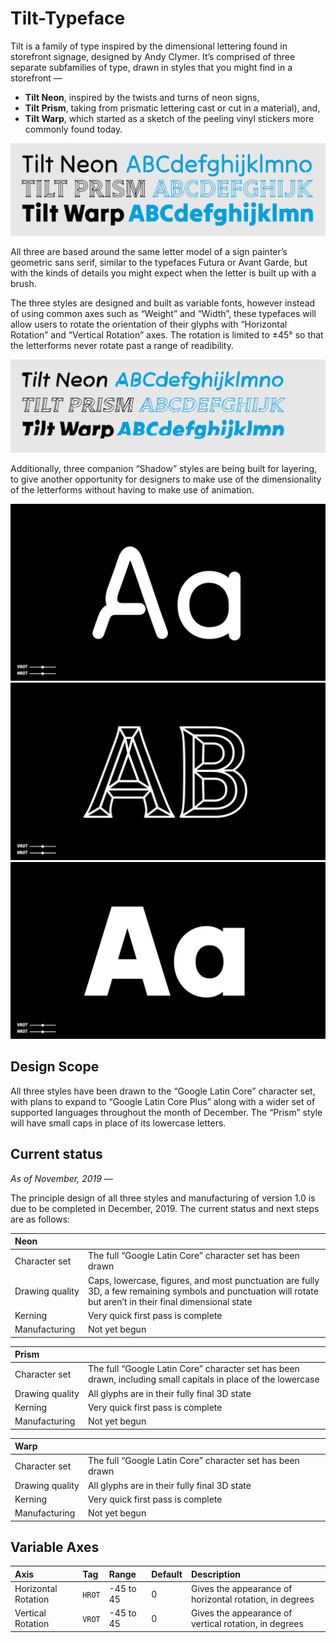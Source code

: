 # Tilt-Typeface

Tilt is a family of type inspired by the dimensional lettering found in storefront signage, designed by Andy Clymer. It’s comprised of three separate subfamilies of type, drawn in styles that you might find in a storefront — 

- **Tilt Neon**, inspired by the twists and turns of neon signs,
- **Tilt Prism**, taking from prismatic lettering cast or cut in a material), and,
- **Tilt Warp**, which started as a sketch of the peeling vinyl stickers more commonly found today.

![Tilt family overview](/images/Tilt-Family.png?raw=true "Tilt family overview")

All three are based around the same letter model of a sign painter’s geometric sans serif, similar to the typefaces Futura or Avant Garde, but with the kinds of details you might expect when the letter is built up with a brush. 

The three styles are designed and built as variable fonts, however instead of using common axes such as “Weight” and “Width”, these typefaces will allow users to rotate the orientation of their glyphs with “Horizontal Rotation” and “Vertical Rotation” axes. The rotation is limited to ±45° so that the letterforms never rotate past a range of readibility.

![Tilt family overview rotated](/images/Tilt-Family-Rotated.png?raw=true "Tilt family overview, rotated")

Additionally, three companion “Shadow” styles are being built for layering, to give another opportunity for designers to make use of the dimensionality of the letterforms without having to make use of animation.

![Tilt Neon](/images/Neon-Aa-Big.gif?raw=true "Tilt Neon")
![Tilt Prism](/images/Prism-Aa-Big.gif?raw=true "Tilt Prism")
![Tilt Warp](/images/Warp-Aa-Big.gif?raw=true "Tilt Warp")

## Design Scope

All three styles have been drawn to the “Google Latin Core” character set, with plans to expand to “Google Latin Core Plus” along with a wider set of supported languages throughout the month of December. The “Prism” style will have small caps in place of its lowercase letters.

## Current status

*As of November, 2019 —*

The principle design of all three styles and manufacturing of version 1.0 is due to be completed in December, 2019. The current status and next steps are as follows:

| Neon | |
| :--- | :--- |
| Character set | The full “Google Latin Core” character set has been drawn |
| Drawing quality | Caps, lowercase, figures, and most punctuation are fully 3D, a few remaining symbols and punctuation will rotate but aren’t in their final dimensional state |
| Kerning | Very quick first pass is complete |
| Manufacturing | Not yet begun |

| Prism | |
| :--- | :--- |
| Character set | The full “Google Latin Core” character set has been drawn, including small capitals in place of the lowercase |
| Drawing quality | All glyphs are in their fully final 3D state |
| Kerning | Very quick first pass is complete |
| Manufacturing | Not yet begun |

| Warp | |
| :--- | :--- |
| Character set | The full “Google Latin Core” character set has been drawn |
| Drawing quality | All glyphs are in their fully final 3D state |
| Kerning | Very quick first pass is complete |
| Manufacturing | Not yet begun |


## Variable Axes

| Axis | Tag | Range | Default | Description |
| :--- | :--- | :--- | :--- | :--- |
| Horizontal Rotation | `HROT` | -45 to 45 | 0 | Gives the appearance of horizontal rotation, in degrees |
| Vertical Rotation | `VROT` | -45 to 45 | 0 | Gives the appearance of vertical rotation, in degrees |
